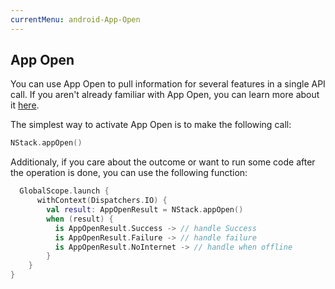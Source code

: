```yaml
---
currentMenu: android-App-Open
---
```


## App Open

You can use App Open to pull information for several features in a single API call. 
If you aren't already familiar with App Open, you can learn more about it [here](../../app-open.html).

The simplest way to activate App Open is to make the following call:

```kotlin
NStack.appOpen()
```

Additionaly, if you care about the outcome or want to run some code after the operation is done, you can use the following function:

```kotlin
  GlobalScope.launch {
      withContext(Dispatchers.IO) {
        val result: AppOpenResult = NStack.appOpen()
        when (result) {
          is AppOpenResult.Success -> // handle Success
          is AppOpenResult.Failure -> // handle failure
          is AppOpenResult.NoInternet -> // handle when offline
        }
    }
}
```

